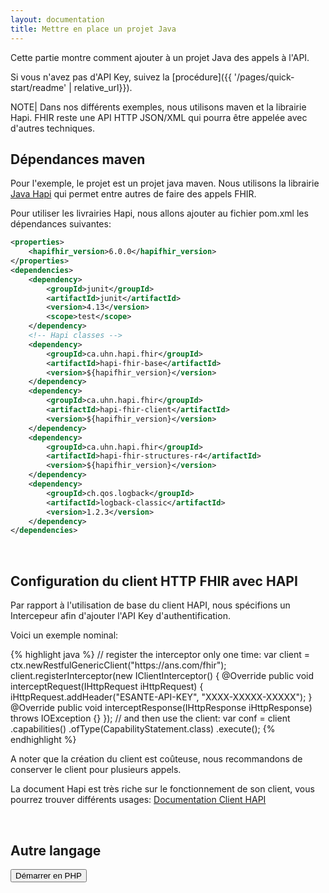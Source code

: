 ```yaml
---
layout: documentation
title: Mettre en place un projet Java
---
```


Cette partie montre comment ajouter à un projet Java des appels à l'API.

Si vous n'avez pas d'API Key, suivez la [procédure]({{ '/pages/quick-start/readme' | relative_url}}).

NOTE| Dans nos différents exemples, nous utilisons maven et la librairie Hapi. FHIR reste une API HTTP JSON/XML  qui pourra être appelée avec d'autres techniques.

## Dépendances maven

Pour l'exemple, le projet est un projet java maven. Nous utilisons la librairie [Java Hapi](https://hapifhir.io/) qui permet entre autres de faire des appels FHIR.

Pour utiliser les livrairies Hapi, nous allons ajouter au fichier pom.xml les dépendances suivantes: 

```xml
<properties>
    <hapifhir_version>6.0.0</hapifhir_version>
</properties>
<dependencies>
    <dependency>
        <groupId>junit</groupId>
        <artifactId>junit</artifactId>
        <version>4.13</version>
        <scope>test</scope>
    </dependency>
    <!-- Hapi classes -->
    <dependency>
        <groupId>ca.uhn.hapi.fhir</groupId>
        <artifactId>hapi-fhir-base</artifactId>
        <version>${hapifhir_version}</version>
    </dependency>
    <dependency>
        <groupId>ca.uhn.hapi.fhir</groupId>
        <artifactId>hapi-fhir-client</artifactId>
        <version>${hapifhir_version}</version>
    </dependency>
    <dependency>
        <groupId>ca.uhn.hapi.fhir</groupId>
        <artifactId>hapi-fhir-structures-r4</artifactId>
        <version>${hapifhir_version}</version>
    </dependency>
    <dependency>
        <groupId>ch.qos.logback</groupId>
        <artifactId>logback-classic</artifactId>
        <version>1.2.3</version>
    </dependency>
</dependencies>
```

&nbsp;

## Configuration du client HTTP FHIR avec HAPI

Par rapport à l'utilisation de base du client HAPI, nous spécifions un Intercepeur afin d'ajouter l'API Key d'authentification. 

Voici un exemple nominal: 


<div class="code-sample"><div class="tab-content" data-name="java">
{% highlight java %}
// register the interceptor only one time:
var client = ctx.newRestfulGenericClient("https://ans.com/fhir");
client.registerInterceptor(new IClientInterceptor() {
    @Override
    public void interceptRequest(IHttpRequest iHttpRequest) {
        iHttpRequest.addHeader("ESANTE-API-KEY", "XXXX-XXXXX-XXXXX");
    }
    @Override
    public void interceptResponse(IHttpResponse iHttpResponse) throws IOException {}
});
// and then use the client:
var conf = client
   .capabilities()
   .ofType(CapabilityStatement.class)
   .execute();
{% endhighlight %}
</div></div>

A noter que la création du client est coûteuse, nous recommandons de conserver le client pour plusieurs appels.

La document Hapi est très riche sur le fonctionnement de son client, vous pourrez trouver différents usages: [Documentation Client HAPI](https://hapifhir.io/hapi-fhir/docs/client/generic_client.html)


<br/>

## Autre langage
<div class="text-right">
    <a href="php-starter.html">
        <button type="button" class=" btn btn--plain btn--primary btn--icon-before">
            Démarrer en PHP
        </button>
    </a>
</div>